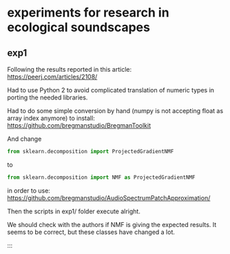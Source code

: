 # experiments for research in ecological soundscapes

## exp1

Following the results reported in this article:  
  https://peerj.com/articles/2108/

Had to use Python 2 to avoid complicated translation of numeric types in porting the needed libraries.

Had to do some simple conversion by hand (numpy is not accepting float as array index anymore) to install:  
  https://github.com/bregmanstudio/BregmanToolkit

And change  
  ```python
  from sklearn.decomposition import ProjectedGradientNMF
  ```
to  
  ```python
  from sklearn.decomposition import NMF as ProjectedGradientNMF
  ```
in order to use:  
  https://github.com/bregmanstudio/AudioSpectrumPatchApproximation/

Then the scripts in exp1/ folder execute alright.

We should check with the authors if NMF is giving the expected results.
It seems to be correct, but these classes have changed a lot.

:::

